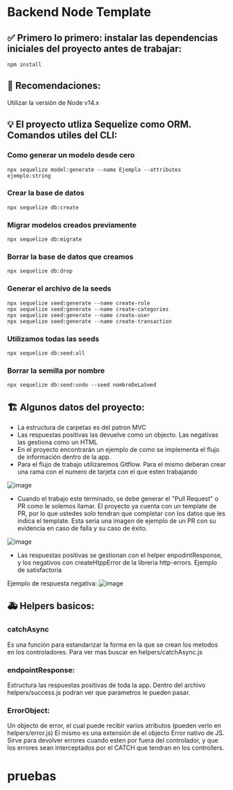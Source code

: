 # Backend Node Template

## ✅ Primero lo primero: instalar las dependencias iniciales del proyecto antes de trabajar:
```
npm install
```
## 🚩 Recomendaciones:
Utilizar la versión de Node v14.x

## 💡 El proyecto utliza Sequelize como ORM. Comandos utiles del CLI:

### Como generar un modelo desde cero
```
npx sequelize model:generate --name Ejemplo --attributes ejemplo:string
```
### Crear la base de datos
```
npx sequelize db:create
```
### Migrar modelos creados previamente
```
npx sequelize db:migrate
```
### Borrar la base de datos que creamos
```
npx sequelize db:drop
``` 
### Generar el archivo de la seeds
```
npx sequelize seed:generate --name create-role
npx sequelize seed:generate --name create-categories
npx sequelize seed:generate --name create-user
npx sequelize seed:generate --name create-transaction
``` 
### Utilizamos todas las seeds
```
npx sequelize db:seed:all
``` 
### Borrar la semilla por nombre
```
npx sequelize db:seed:undo --seed nombreDeLaSeed
``` 


## 🏗 Algunos datos del proyecto:
- La estructura de carpetas es del patron MVC
- Las respuestas positivas las devuelve como un objecto. Las negativas las gestiona como un HTML
- En el proyecto encontrarán un ejemplo de como se implementa el flujo de información dentro de la app.
- Para el flujo de trabajo utilizaremos Gitflow. Para el mismo deberan crear una rama con el numero de tarjeta con el que esten trabajando

![image](https://user-images.githubusercontent.com/79473217/193649836-2720c8f4-a038-4014-b9a5-c515a9aee273.png)
- Cuando el trabajo este terminado, se debe generar el "Pull Request" o PR como le solemos llamar. El proyecto ya cuenta con un template de PR, por lo que ustedes solo tendran que completar con los datos que les indica el template. Esta seria una imagen de ejemplo de un PR con su evidencia en caso de falla y su caso de éxito.

![image](https://user-images.githubusercontent.com/79473217/193650283-f9d52ece-3548-4a27-8cbf-63fc9fcf72e2.png)
- Las respuestas positivas se gestionan con el helper enpodintResponse, y los negativos con createHtppError de la libreria http-errors.
Ejemplo de satisfactoria

Ejemplo de respuesta negativa:
![image](https://user-images.githubusercontent.com/79473217/193651690-f0081ce6-9d2e-43ca-9986-bec8a9082d7f.png)



## 🚑 Helpers basicos:
### catchAsync 
Es una función para estandarizar la forma en la que se crean los metodos en los controladores. Para ver mas buscar en helpers/catchAsync.js

### endpointResponse:
Estructura las respuestas positivas de toda la app. Dentro del archivo helpers/success.js podran ver que parametros le pueden pasar.

### ErrorObject:
Un objecto de error, el cual puede recibir varios atributos (pueden verlo en helpers/error.js)
El mismo es una extensión de el objecto Error nativo de JS. Sirve para devolver errores cuando esten por fuera del controlador, y que los errores sean interceptados por el CATCH que tendran en los controllers. 




# pruebas
